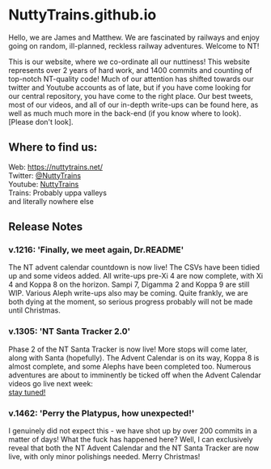 # NuttyTrains.github.io
Hello, we are James and Matthew. We are fascinated by railways and enjoy going on random, ill-planned, reckless railway adventures. Welcome to NT!  

This is our website, where we co-ordinate all our nuttiness! This website represents over 2 years of hard work, and 1400 commits and counting of 
top-notch NT-quality code! Much of our attention has shifted towards our twitter and Youtube accounts as of late, but if you have come 
looking for our central repository, you have come to the right place. Our best tweets, most of our videos, and all of our in-depth write-ups can be found here, as well 
as much much more in the back-end (if you know where to look). [Please don't look].

## Where to find us:
Web: https://nuttytrains.net/  
Twitter: <a href="https://twitter.com/NuttyTrains">@NuttyTrains</a>  
Youtube: <a href="https://www.youtube.com/channel/UClR0hSe8ki-Wn9PD-2_gHdQ">NuttyTrains</a>  
Trains: Probably uppa valleys  
and literally nowhere else

## Release Notes
### v.1216: 'Finally, we meet again, Dr.README'
The NT advent calendar countdown is now live! The CSVs have been tidied up and some videos added. All write-ups pre-Xi 4 are now complete, with Xi 4 and Koppa 8 on the 
horizon. Sampi 7, Digamma 2 and Koppa 9 are still WIP. Various Aleph write-ups also may be coming. Quite frankly, we are both dying at the moment, so serious progress 
probably will not be made until Christmas.
### v.1305: 'NT Santa Tracker 2.0'
Phase 2 of the NT Santa Tracker is now live! More stops will come later, along with Santa (hopefully). The Advent Calendar is on its way, Koppa 8 is almost complete, and 
some Alephs have been completed too. Numerous adventures are about to imminently be ticked off when the Advent Calendar videos go live next week:  
<a href="https://www.youtube.com/playlist?list=PL_j-qqG4iXvqASbvqtkY5Zbx-wg7ydTT4">stay tuned!</a>
### v.1462: 'Perry the Platypus, how unexpected!'
I genuinely did not expect this - we have shot up by over 200 commits in a matter of days! What the fuck has happened here? Well, I can exclusively reveal that both the 
NT Advent Calendar and the NT Santa Tracker are now live, with only minor polishings needed. Merry Christmas!
